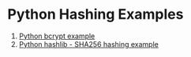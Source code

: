 # Python Hashing Examples

1. [Python bcrypt example](https://howtodoinjava.com/python/modules/python-bcrypt-hash-password/)
2. [Python hashlib - SHA256 hashing example](https://howtodoinjava.com/python/modules/python-find-file-hash/)
